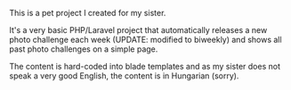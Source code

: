 This is a pet project I created for my sister.

It's a very basic PHP/Laravel project that automatically releases a new
photo challenge each week (UPDATE: modified to biweekly) and shows all past
photo challenges on a simple page.

The content is hard-coded into blade templates and as my sister does not speak
a very good English, the content is in Hungarian (sorry).
